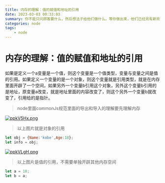 ```yaml
---
title: 内存的理解：值的赋值和地址的引用
date: 2023-03-03 00:33:03
summary: 你不能只问顾客要什么，然后想法子给他们做什么。等你做出来，他们已经另有新欢了。
categories: node
tags:
	- node
---
```


# 内存的理解：值的赋值和地址的引用

​     如果是定义一个a变量是一个值，则这个变量是一个值类型，变量与变量之间是值的引用。如果定义一个变量的是一个对象，则这个变量就是引用类型，就是在内存里面开辟了一个空间，如果另外一个变量b引用这个对象，另外这个变量b引用的是地址，原变量a改变，就是地址里面的内容改变了，则这个另外一个变量b就改变了，引用给的是指针。

> node里面commonJs规范里面的导出和导入的理解要先理解内存

[![ppkV5Hx.png](https://s1.ax1x.com/2023/03/03/ppkV5Hx.png)](https://imgse.com/i/ppkV5Hx)

> 以上图片就是对象的引用

```js
let obj = {Name:'kobe',Age:18};
let info = obj;
```

[![ppkVLgH.png](https://s1.ax1x.com/2023/03/03/ppkVLgH.png)](https://imgse.com/i/ppkVLgH)

> 以上图片是值的引用，不需要单独开辟其他内存空间

```js
let a = 18;
let b = a;
```

